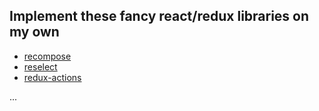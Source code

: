 ## Implement these fancy react/redux libraries on my own

- [recompose](https://github.com/acdlite/recompose)
- [reselect](https://github.com/reduxjs/reselect)
- [redux-actions](https://github.com/redux-utilities/redux-actions)

...